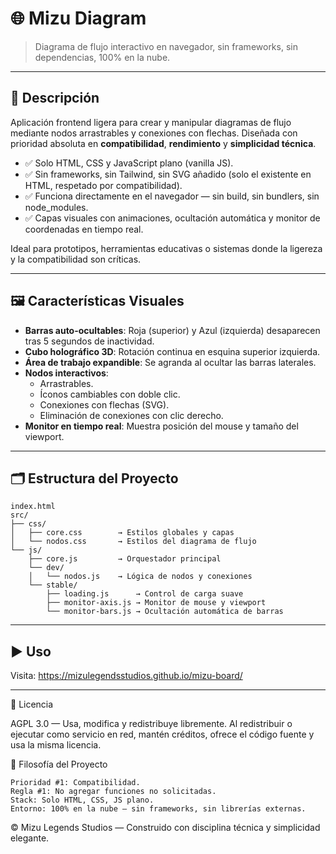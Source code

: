 # 🌐 Mizu Diagram

> Diagrama de flujo interactivo en navegador, sin frameworks, sin dependencias, 100% en la nube.

---

## 🧩 Descripción

Aplicación frontend ligera para crear y manipular diagramas de flujo mediante nodos arrastrables y conexiones con flechas. Diseñada con prioridad absoluta en **compatibilidad**, **rendimiento** y **simplicidad técnica**.

- ✅ Solo HTML, CSS y JavaScript plano (vanilla JS).
- ✅ Sin frameworks, sin Tailwind, sin SVG añadido (solo el existente en HTML, respetado por compatibilidad).
- ✅ Funciona directamente en el navegador — sin build, sin bundlers, sin node_modules.
- ✅ Capas visuales con animaciones, ocultación automática y monitor de coordenadas en tiempo real.

Ideal para prototipos, herramientas educativas o sistemas donde la ligereza y la compatibilidad son críticas.

---

## 🖼️ Características Visuales

- **Barras auto-ocultables**: Roja (superior) y Azul (izquierda) desaparecen tras 5 segundos de inactividad.
- **Cubo holográfico 3D**: Rotación continua en esquina superior izquierda.
- **Área de trabajo expandible**: Se agranda al ocultar las barras laterales.
- **Nodos interactivos**:
  - Arrastrables.
  - Íconos cambiables con doble clic.
  - Conexiones con flechas (SVG).
  - Eliminación de conexiones con clic derecho.
- **Monitor en tiempo real**: Muestra posición del mouse y tamaño del viewport.

---

## 🗂️ Estructura del Proyecto
```text
index.html
src/
├── css/
│   ├── core.css        → Estilos globales y capas
│   └── nodos.css       → Estilos del diagrama de flujo
└── js/
    ├── core.js         → Orquestador principal
    └── dev/
    │   └── nodos.js    → Lógica de nodos y conexiones
    └── stable/
        ├── loading.js      → Control de carga suave
        ├── monitor-axis.js → Monitor de mouse y viewport
        └── monitor-bars.js → Ocultación automática de barras
```

---

## ▶️ Uso

Visita: https://mizulegendsstudios.github.io/mizu-board/

---

📜 Licencia 

AGPL 3.0 — Usa, modifica y redistribuye libremente. Al redistribuir o ejecutar como servicio en red, mantén créditos, ofrece el código fuente y usa la misma licencia.
 
🧭 Filosofía del Proyecto 

    Prioridad #1: Compatibilidad.
    Regla #1: No agregar funciones no solicitadas.
    Stack: Solo HTML, CSS, JS plano.
    Entorno: 100% en la nube — sin frameworks, sin librerías externas.
     

 

© Mizu Legends Studios — Construido con disciplina técnica y simplicidad elegante. 

